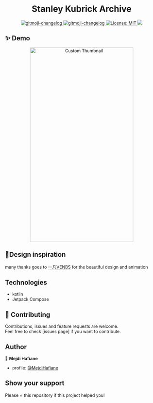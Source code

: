 <h1 align="center">Stanley Kubrick Archive</h1>

<p align="center">
  <a href="https://github.com/frinyvonnick/gitmoji-changelog">
    <img src="https://img.shields.io/badge/API-15%2B-blue.svg?style=flat" alt="gitmoji-changelog">
  </a>  <a href="https://github.com/frinyvonnick/gitmoji-changelog">
    <img src="https://jitpack.io/v/mejdi14/AndroidColorPicker.svg" alt="gitmoji-changelog">
  </a>
  </a>
	<a href="https://github.com/kefranabg/readme-md-generator/blob/master/LICENSE">
    <img alt="License: MIT" src="https://img.shields.io/badge/license-MIT-yellow.svg" target="_blank" />
  </a>
  <a href="https://codecov.io/gh/kefranabg/readme-md-generator">
    <img src="https://codecov.io/gh/kefranabg/readme-md-generator/branch/master/graph/badge.svg" />
  </a>
</p>

## ✨ Demo
<p align="center">
  <a href="https://www.youtube.com/watch?v=DIl8lEsTYTM">
    <img src="[YOUR_CUSTOM_IMAGE_URL](https://github.com/mejdi14/Stanley-Kubrick-Archive/blob/main/images/stanly_image.jpg)" alt="Custom Thumbnail" width="340" height="640">
  </a>
</p>
 
	
	
## :art:Design inspiration
many thanks goes to [一凡VENBS]([https://dribbble.com/churumovsergey](https://dribbble.com/shots/10753445-3D-Album-Drawer-Framer-js)) for the beautiful design and animation

## Technologies
- kotlin
- Jetpack Compose



## 🤝 Contributing

Contributions, issues and feature requests are welcome.<br />
Feel free to check [issues page] if you want to contribute.<br />


## Author

👤 **Mejdi Hafiane**

- profile: [@MejdiHafiane](https://twitter.com/mejdi141)

## Show your support

Please ⭐️ this repository if this project helped you!
